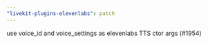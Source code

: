 ```yaml
---
"livekit-plugins-elevenlabs": patch
---
```


use voice_id and voice_settings as elevenlabs TTS ctor args (#1954)
